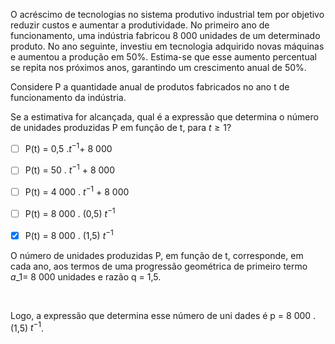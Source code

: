 

O acréscimo de tecnologias no sistema produtivo industrial tem por objetivo reduzir custos e aumentar a produtividade. No primeiro ano de funcionamento, uma indústria fabricou 8 000 unidades de um determinado produto. No ano seguinte, investiu em tecnologia adquirido novas máquinas e aumentou a produção em 50%. Estima-se que esse aumento percentual se repita nos próximos anos, garantindo um crescimento anual de 50%.

Considere P a quantidade anual de produtos fabricados no ano t de funcionamento da indústria.

Se a estimativa for alcançada, qual é a expressão que determina o número de unidades produzidas P em função de t, para $t \geq1$?



- [ ] P(t) = 0,5 .$t^{-1}$+ 8 000
- [ ] P(t) = 50 . $t^{-1}$ + 8 000
- [ ] P(t) = 4 000 . $t^{-1}$ + 8 000
- [ ] P(t) = 8 000 . (0,5) $t^{-1}$
- [x] P(t) = 8 000 . (1,5) $t^{-1}$


O número de unidades produzidas P, em função de t, corresponde, em cada ano, aos termos de uma progressão geométrica de primeiro termo $a\_1$= 8 000 unidades e razão q = 1,5.

 

Logo, a expressão que determina esse número de uni dades é p = 8 000 . (1,5) $t^{-1}$.
